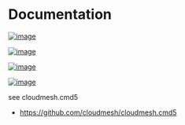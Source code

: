 Documentation
=============


[![image](https://img.shields.io/travis/TankerHQ/cloudmesh-jackson.svg?branch=main)](https://travis-ci.org/TankerHQ/cloudmesn-jackson)

[![image](https://img.shields.io/pypi/pyversions/cloudmesh-jackson.svg)](https://pypi.org/project/cloudmesh-jackson)

[![image](https://img.shields.io/pypi/v/cloudmesh-jackson.svg)](https://pypi.org/project/cloudmesh-jackson/)

[![image](https://img.shields.io/github/license/TankerHQ/python-cloudmesh-jackson.svg)](https://github.com/TankerHQ/python-cloudmesh-jackson/blob/main/LICENSE)

see cloudmesh.cmd5

* https://github.com/cloudmesh/cloudmesh.cmd5
